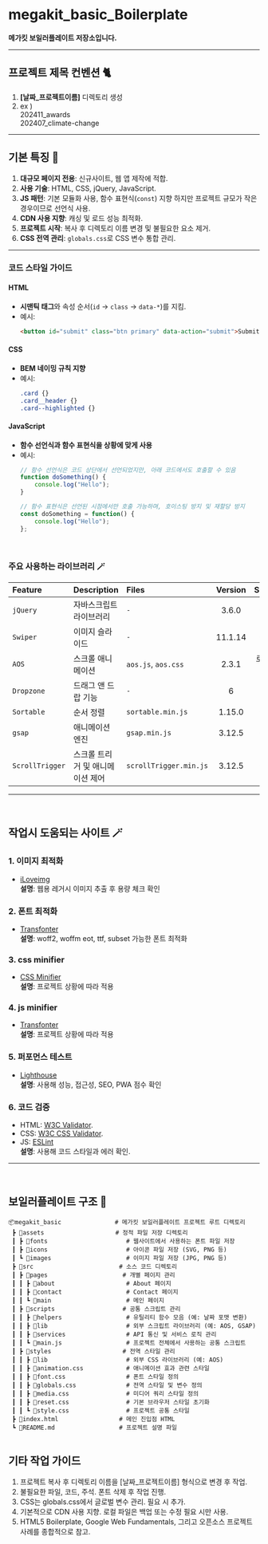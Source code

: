 # megakit_basic_Boilerplate

**메가킷 보일러플레이트 저장소입니다.**  

***

## 프로젝트 제목 컨벤션 🐈

1. **[날짜_프로젝트이름]** 디렉토리 생성
2. ex )  
      202411_awards  
      202407_climate-change

***

## 기본 특징 🐉

1. **대규모 페이지 전용**: 신규사이트, 웹 앱 제작에 적합.
2. **사용 기술**: HTML, CSS, jQuery, JavaScript.
3. **JS 패턴**: 기본 모듈화 사용, 함수 표현식(`const`) 지향 하지만 프로젝트 규모가 작은 경우이므로 선언식 사용.
4. **CDN 사용 지향**: 캐싱 및 로드 성능 최적화.
5. **프로젝트 시작**: 복사 후 디렉토리 이름 변경 및 불필요한 요소 제거.
6. **CSS 전역 관리**: `globals.css`로 CSS 변수 통합 관리.

---
### **코드 스타일 가이드**
#### **HTML**
- **시맨틱 태그**와 속성 순서(`id` → `class` → `data-*`)를 지킴.
- 예시:
  ```html
  <button id="submit" class="btn primary" data-action="submit">Submit</button>
  ```
#### **CSS**
- **BEM 네이밍 규칙 지향**
- 예시:
  ```css
  .card {}
  .card__header {}
  .card--highlighted {}
  ```
#### **JavaScript**
- **함수 선언식과 함수 표현식을 상황에 맞게 사용**
- 예시:
  ```javascript
  // 함수 선언식은 코드 상단에서 선언되었지만, 아래 코드에서도 호출할 수 있음
  function doSomething() {
      console.log("Hello");
  }

  // 함수 표현식은 선언된 시점에서만 호출 가능하며, 호이스팅 방지 및 재할당 방지
  const doSomething = function() {
      console.log("Hello");
  };

  ```

<br>  

### **주요 사용하는 라이브러리** 🪄
| Feature          | Description               | Files                             | Version   | Source       |
| :-------------- | :----------------------- | :-------------------------------- | :--------:| :----------: |
| `jQuery`         | 자바스크립트 라이브러리  | `-`             | 3.6.0     | CDN          |
| `Swiper`         | 이미지 슬라이드          | `-` | 11.1.14  | CDN          |
| `AOS`            | 스크롤 애니메이션        | `aos.js`, `aos.css`               | 2.3.1     | 로컬 파일    |
| `Dropzone`       | 드래그 앤 드랍 기능      | `-` | 6       | CDN          |
| `Sortable`       | 순서 정렬                | `sortable.min.js`                 | 1.15.0    | CDN          |
| `gsap`           | 애니메이션 엔진          | `gsap.min.js`                     | 3.12.5    | CDN          |
| `ScrollTrigger`  | 스크롤 트리거 및 애니메이션 제어 | `scrollTrigger.min.js`          | 3.12.5    | CDN          |

***
<br>

## 작업시 도움되는 사이트 🪄
### 1. 이미지 최적화
  - [iLoveimg](https://www.iloveimg.com/ko/compress-image)  
  **설명**: 웹용 레거시 이미지 추출 후 용량 체크 확인
### 2. 폰트 최적화 
  - [Transfonter](https://transfonter.org/)  
  **설명**: woff2, woffm eot, ttf, subset 가능한 폰트 최적화 
### 3. css minifier
  - [CSS Minifier](https://www.toptal.com/developers/cssminifier)  
  **설명**: 프로젝트 상황에 따라 적용
### 4. js minifier 
  - [Transfonter](https://www.toptal.com/developers/javascript-minifier)  
  **설명**: 프로젝트 상황에 따라 적용
### 5. 퍼포먼스 테스트
  - [Lighthouse](https://developers.google.com/web/tools/lighthouse)  
  **설명**: 사용해 성능, 접근성, SEO, PWA 점수 확인
### 6. 코드 검증
- HTML: [W3C Validator](https://validator.w3.org/).
- CSS: [W3C CSS Validator](https://jigsaw.w3.org/css-validator/).
- JS: [ESLint](https://eslint.org/)  
**설명**: 사용해 코드 스타일과 에러 확인.

***
<br>

##  보일러플레이트 구조 🧱

```
📦megakit_basic               # 메가킷 보일러플레이트 프로젝트 루트 디렉토리
 ┣ 📂assets                    # 정적 파일 저장 디렉토리
 ┃ ┣ 📂fonts                      # 웹사이트에서 사용하는 폰트 파일 저장
 ┃ ┣ 📂icons                      # 아이콘 파일 저장 (SVG, PNG 등)
 ┃ ┗ 📂images                     # 이미지 파일 저장 (JPG, PNG 등)
 ┣ 📂src                        # 소스 코드 디렉토리
 ┃ ┣ 📂pages                     # 개별 페이지 관리
 ┃ ┃ ┣ 📂about                    # About 페이지
 ┃ ┃ ┣ 📂contact                  # Contact 페이지
 ┃ ┃ ┗ 📂main                     # 메인 페이지
 ┃ ┣ 📂scripts                   # 공통 스크립트 관리
 ┃ ┃ ┣ 📂helpers                  # 유틸리티 함수 모음 (예: 날짜 포맷 변환)
 ┃ ┃ ┣ 📂lib                      # 외부 스크립트 라이브러리 (예: AOS, GSAP)
 ┃ ┃ ┣ 📂services                 # API 통신 및 서비스 로직 관리
 ┃ ┃ ┗ 📜main.js                  # 프로젝트 전체에서 사용하는 공통 스크립트
 ┃ ┣ 📂styles                    # 전역 스타일 관리
 ┃ ┃ ┣ 📂lib                      # 외부 CSS 라이브러리 (예: AOS)
 ┃ ┃ ┣ 📜animation.css            # 애니메이션 효과 관련 스타일
 ┃ ┃ ┣ 📜font.css                 # 폰트 스타일 정의
 ┃ ┃ ┣ 📜globals.css              # 전역 스타일 및 변수 정의
 ┃ ┃ ┣ 📜media.css                # 미디어 쿼리 스타일 정의
 ┃ ┃ ┣ 📜reset.css                # 기본 브라우저 스타일 초기화
 ┃ ┃ ┗ 📜style.css                # 프로젝트 공통 스타일
 ┣ 📜index.html                 # 메인 진입점 HTML
 ┗ 📜README.md                  # 프로젝트 설명 파일


```

##  기타 작업 가이드
1. 프로젝트 복사 후 디렉토리 이름을 [날짜_프로젝트이름] 형식으로 변경 후 작업.
2. 불필요한 파일, 코드, 주석. 폰트 삭제 후 작업 진행.
3. CSS는 globals.css에서 글로벌 변수 관리. 필요 시 추가.
4. 기본적으로 CDN 사용 지향. 로컬 파일은 백업 또는 수정 필요 시만 사용.
5. HTML5 Boilerplate, Google Web Fundamentals, 그리고 오픈소스 프로젝트 사례를 종합적으로 참고.
